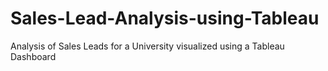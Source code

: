 # Sales-Lead-Analysis-using-Tableau
Analysis of Sales Leads for a University visualized using a Tableau Dashboard
